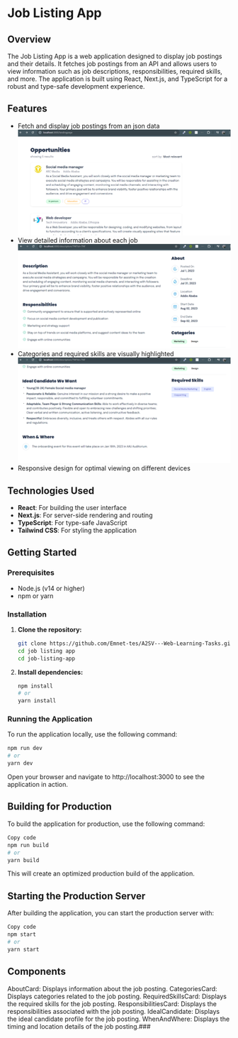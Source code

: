 # Job Listing App

## Overview

The Job Listing App is a web application designed to display job postings and their details. It fetches job postings from an API and allows users to view information such as job descriptions, responsibilities, required skills, and more. The application is built using React, Next.js, and TypeScript for a robust and type-safe development experience.

## Features

- Fetch and display job postings from an json data
    ![Job Postings](public/images/landingpage.png)
- View detailed information about each job
    ![detaild information](public/images/description1.png)
- Categories and required skills are visually highlighted
![detaild information](public/images/description2.png)
- Responsive design for optimal viewing on different devices

## Technologies Used

- **React**: For building the user interface
- **Next.js**: For server-side rendering and routing
- **TypeScript**: For type-safe JavaScript
- **Tailwind CSS**: For styling the application

## Getting Started

### Prerequisites

- Node.js (v14 or higher)
- npm or yarn

### Installation

1. **Clone the repository:**

    ```bash
    git clone https://github.com/Emnet-tes/A2SV---Web-Learning-Tasks.git
    cd job listing app
    cd job-listing-app
    ```

2. **Install dependencies:**

    ```bash
    npm install
    # or
    yarn install
    ```



### Running the Application

To run the application locally, use the following command:

```bash
npm run dev
# or
yarn dev
```
Open your browser and navigate to http://localhost:3000 to see the application in action.

## Building for Production
To build the application for production, use the following command:

```bash
Copy code
npm run build
# or
yarn build
```
This will create an optimized production build of the application.

## Starting the Production Server
After building the application, you can start the production server with:

```bash
Copy code
npm start
# or
yarn start
```

## Components
AboutCard: Displays information about the job posting.
CategoriesCard: Displays categories related to the job posting.
RequiredSkillsCard: Displays the required skills for the job posting.
ResponsibilitiesCard: Displays the responsibilities associated with the job posting.
IdealCandidate: Displays the ideal candidate profile for the job posting.
WhenAndWhere: Displays the timing and location details of the job posting.###
